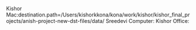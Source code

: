 Kishor Mac:destination.path=/Users/kishorkkona/kona/work/kishor/kishor_final_projects/anish-project-new-dst-files/data/
Sreedevi Computer:
Kishor Office:

